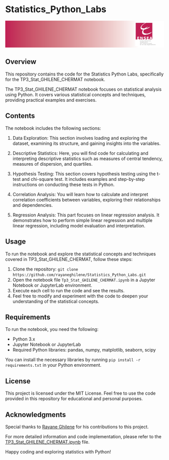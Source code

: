 # Statistics_Python_Labs

![My Project](https://github.com/rayaneghilene/ENSEA_AI_Labs/blob/283948d09f73231c4cfba91becbe4bb01973b4f4/Ensea_linkedin_banner10.png)

## Overview

This repository contains the code for the Statistics Python Labs, specifically for the TP3_Stat_GHILENE_CHERMAT notebook.

The TP3_Stat_GHILENE_CHERMAT notebook focuses on statistical analysis using Python. It covers various statistical concepts and techniques, providing practical examples and exercises.

## Contents
The notebook includes the following sections:

1. Data Exploration: This section involves loading and exploring the dataset, examining its structure, and gaining insights into the variables.

2. Descriptive Statistics: Here, you will find code for calculating and interpreting descriptive statistics such as measures of central tendency, measures of dispersion, and quartiles.

3. Hypothesis Testing: This section covers hypothesis testing using the t-test and chi-square test. It includes examples and step-by-step instructions on conducting these tests in Python.

4. Correlation Analysis: You will learn how to calculate and interpret correlation coefficients between variables, exploring their relationships and dependencies.

5. Regression Analysis: This part focuses on linear regression analysis. It demonstrates how to perform simple linear regression and multiple linear regression, including model evaluation and interpretation.

## Usage
To run the notebook and explore the statistical concepts and techniques covered in TP3_Stat_GHILENE_CHERMAT, follow these steps:

1. Clone the repository: `git clone https://github.com/rayaneghilene/Statistics_Python_Labs.git`
2. Open the notebook file `Tp3_Stat_GHILENE_CHERMAT.ipynb` in a Jupyter Notebook or JupyterLab environment.
3. Execute each cell to run the code and see the results.
4. Feel free to modify and experiment with the code to deepen your understanding of the statistical concepts.

## Requirements
To run the notebook, you need the following:

- Python 3.x
- Jupyter Notebook or JupyterLab
- Required Python libraries: pandas, numpy, matplotlib, seaborn, scipy

You can install the necessary libraries by running `pip install -r requirements.txt` in your Python environment.

## License
This project is licensed under the MIT License. Feel free to use the code provided in this repository for educational and personal purposes.

## Acknowledgments
Special thanks to [Rayane Ghilene](https://github.com/rayaneghilene) for his contributions to this project.

For more detailed information and code implementation, please refer to the [TP3_Stat_GHILENE_CHERMAT.ipynb](https://github.com/rayaneghilene/Statistics_Python_Labs/blob/main/Tp3_Stat_GHILENE_CHERMAT.ipynb) file.

Happy coding and exploring statistics with Python!
